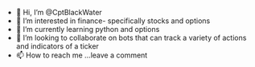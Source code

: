 - 👋 Hi, I’m @CptBlackWater
- 👀 I’m interested in finance- specifically stocks and options
- 🌱 I’m currently learning python and options
- 💞️ I’m looking to collaborate on bots that can track a variety of actions and indicators of a ticker
- 📫 How to reach me ...leave a comment

<!---
CptBlackWater/CptBlackWater is a ✨ special ✨ repository because its `README.md` (this file) appears on your GitHub profile.
You can click the Preview link to take a look at your changes.
--->
